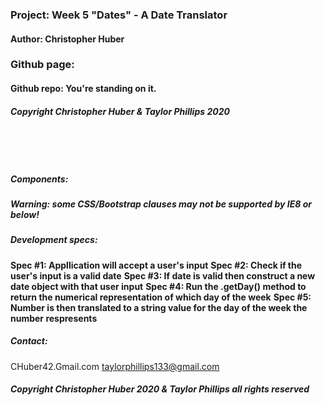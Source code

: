### Project: **Week 5 "Dates" - A Date Translator**
#### Author: **Christopher Huber**

### Github page: 
#### Github repo: You're standing on it.
##### Copyright Christopher Huber & Taylor Phillips 2020

&nbsp;
     
&nbsp;
     
         
##### Components: 

##### **Warning: some CSS/Bootstrap clauses may not be supported by IE8 or below!**

##### Development specs:

**Spec #1: Appllication will accept a user's input**
**Spec #2: Check if the user's input is a valid date**
**Spec #3: If date is valid then construct a new date object with that user input**
**Spec #4: Run the .getDay() method to return the numerical representation of which day of the week**
**Spec #5: Number is then translated to a string value for the day of the week the number respresents**


##### _Contact_:

CHuber42.Gmail.com
taylorphillips133@gmail.com

##### _Copyright Christopher Huber 2020 & Taylor Phillips all rights reserved_